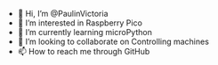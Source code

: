- 👋 Hi, I’m @PaulinVictoria
- 👀 I’m interested in Raspberry Pico
- 🌱 I’m currently learning microPython 
- 💞️ I’m looking to collaborate on Controlling machines
- 📫 How to reach me through GitHub

<!---
PaulinVictoria/PaulinVictoria is a ✨ special ✨ repository because its `README.md` (this file) appears on your GitHub profile.
You can click the Preview link to take a look at your changes.
--->
